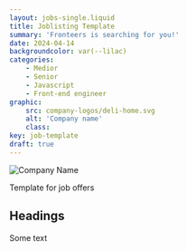 ```yaml
---
layout: jobs-single.liquid
title: Joblisting Template
summary: 'Fronteers is searching for you!'
date: 2024-04-14
backgroundcolor: var(--lilac)
categories:
    - Medior
    - Senior
    - Javascript
    - Front-end engineer
graphic:
    src: company-logos/deli-home.svg
    alt: 'Company name'
    class:    
key: job-template
draft: true
---
```


![[Company Name](https://companywebsite.tld/)](/assets/company-logo/company-logo.png)

Template for job offers 

## Headings

Some text

